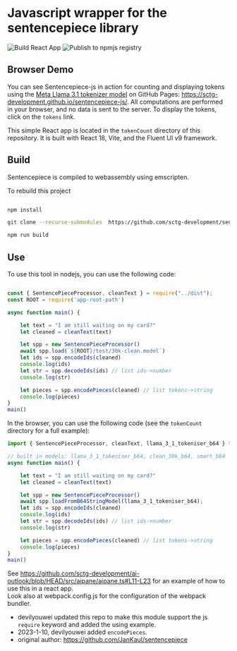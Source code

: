 # Javascript wrapper for the sentencepiece library

![Build React App](https://github.com/sctg-development/sentencepiece-js/actions/workflows/build_react.yaml/badge.svg)
![Publish to npmjs registry](https://github.com/sctg-development/sentencepiece-js/actions/workflows/build.yaml/badge.svg)

## Browser Demo

You can see Sentencepiece-js in action for counting and displaying tokens using the [Meta Llama 3.1 tokenizer model](https://huggingface.co/spaces/Xanthius/llama-token-counter/blob/main/tokenizer.model) on GitHub Pages: https://sctg-development.github.io/sentencepiece-js/. All computations are performed in your browser, and no data is sent to the server. To display the tokens, click on the `tokens` link.

This simple React app is located in the `tokenCount` directory of this repository. It is built with React 18, Vite, and the Fluent UI v9 framework.

## Build

Sentencepiece is compiled to webassembly using emscripten.

To rebuild this project

```bash

npm install

git clone --recurse-submodules  https://github.com/sctg-development/sentencepiece-js.git

npm run build

```

## Use

To use this tool in nodejs, you can use the following code:

```js

const { SentencePieceProcessor, cleanText } = require("../dist");
const ROOT = require('app-root-path')

async function main() {

    let text = "I am still waiting on my card?"
    let cleaned = cleanText(text)

    let spp = new SentencePieceProcessor()
    await spp.load(`${ROOT}/test/30k-clean.model`)
    let ids = spp.encodeIds(cleaned)
    console.log(ids)
    let str = spp.decodeIds(ids) // list ids->number
    console.log(str)

    let pieces = spp.encodePieces(cleaned) // list tokens->string
    console.log(pieces)
}
main()

```

In the browser, you can use the following code (see the `tokenCount` directory for a full example):

```js
import { SentencePieceProcessor, cleanText, llama_3_1_tokeniser_b64 } from "@sctg/sentencepiece-js";

// built in models: llama_3_1_tokeniser_b64, clean_30k_b64, smart_b64
async function main() {

    let text = "I am still waiting on my card?"
    let cleaned = cleanText(text)

    let spp = new SentencePieceProcessor()
    await spp.loadFromB64StringModel(llama_3_1_tokeniser_b64);
    let ids = spp.encodeIds(cleaned)
    console.log(ids)
    let str = spp.decodeIds(ids) // list ids->number
    console.log(str)

    let pieces = spp.encodePieces(cleaned) // list tokens->string
    console.log(pieces)
}
main()
```

See https://github.com/sctg-development/ai-outlook/blob/HEAD/src/aipane/aipane.ts#L11-L23 for an example of how to use this in a react app.  
Look also at webpack.config.js for the configuration of the webpack bundler.

- devilyouwei updated this repo to make this module support the js `require` keyword and added the using example.
- 2023-1-10, devilyouwei added `encodePieces`.
- original author: https://github.com/JanKaul/sentencepiece